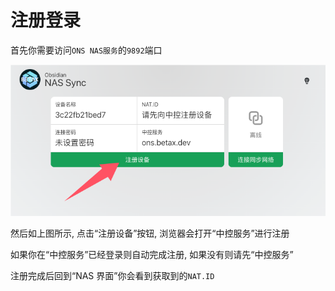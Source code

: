 # 注册登录

首先你需要访问`ONS NAS服务`的`9892`端口

![n1](../public/img/n1.png)

然后如上图所示, 点击“注册设备”按钮, 浏览器会打开“中控服务”进行注册

如果你在“中控服务”已经登录则自动完成注册, 如果没有则请先“中控服务”

注册完成后回到“NAS 界面”你会看到获取到的`NAT.ID`

